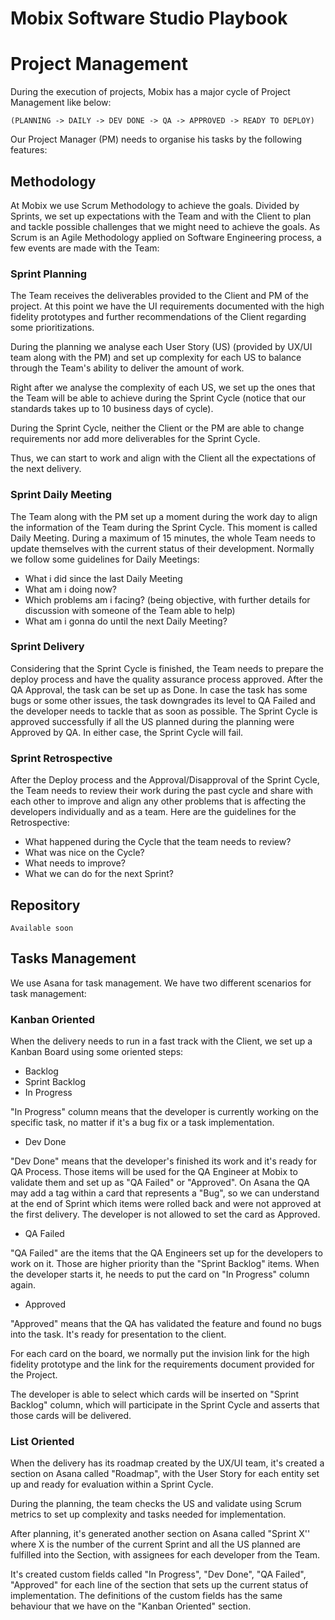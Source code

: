 # Mobix Software Studio Playbook

# Project Management

During the execution of projects, Mobix has a major cycle of Project Management like below: 

`(PLANNING -> DAILY -> DEV DONE -> QA -> APPROVED -> READY TO DEPLOY)`

Our Project Manager (PM) needs to organise his tasks by the following features:

## Methodology

At Mobix we use Scrum Methodology to achieve the goals. Divided by Sprints, we set up expectations with the Team and with the Client to plan and tackle possible challenges that we might need to achieve the goals. As Scrum is an Agile Methodology applied on Software Engineering process, a few events are made with the Team:


### Sprint Planning

The Team receives the deliverables provided to the Client and PM of the project. At this point we have the UI requirements documented with the high fidelity prototypes and further recommendations of the Client regarding some prioritizations.

During the planning we analyse each User Story (US) (provided by UX/UI team along with the PM) and set up complexity for each US to balance through the Team's ability to deliver the amount of work.

Right after we analyse the complexity of each US, we set up the ones that the Team will be able to achieve during the Sprint Cycle (notice that our standards takes up to 10 business days of cycle).

During the Sprint Cycle, neither the Client or the PM are able to change requirements nor add more deliverables for the Sprint Cycle.

Thus, we can start to work and align with the Client all the expectations of the next delivery.

### Sprint Daily Meeting

The Team along with the PM set up a moment during the work day to align the information of the Team during the Sprint Cycle. This moment is called Daily Meeting. 
During a maximum of 15 minutes, the whole Team needs to update themselves with the current status of their development.
Normally we follow some guidelines for Daily Meetings: 

* What i did since the last Daily Meeting
* What am i doing now? 
* Which problems am i facing? (being objective, with further details for discussion with someone of the Team able to help)
* What am i gonna do until the next Daily Meeting?
    
### Sprint Delivery

Considering that the Sprint Cycle is finished, the Team needs to prepare the deploy process and have the quality assurance process approved. After the QA Approval, the task can be set up as Done. In case the task has some bugs or some other issues, the task downgrades its level to QA Failed and the developer needs to tackle that as soon as possible.
The Sprint Cycle is approved successfully if all the US planned during the planning were Approved by QA. In either case, the Sprint Cycle will fail.


### Sprint Retrospective

After the Deploy process and the Approval/Disapproval of the Sprint Cycle, the Team needs to review their work during the past cycle and share with each other to improve and align any other problems that is affecting the developers individually and as a team.
Here are the guidelines for the Retrospective:

* What happened during the Cycle that the team needs to review?
* What was nice on the Cycle?
* What needs to improve?
* What we can do for the next Sprint?

## Repository

`Available soon`

## Tasks Management

We use Asana for task management. We have two different scenarios for task management: 

### Kanban Oriented

When the delivery needs to run in a fast track with the Client, we set up a Kanban Board using some oriented steps: 

* Backlog
* Sprint Backlog
* In Progress

"In Progress" column means that the developer is currently working on the specific task, no matter if it's a bug fix or a task implementation. 

* Dev Done

"Dev Done" means that the developer's finished its work and it's ready for QA Process. Those items will be used for the QA Engineer at Mobix to validate them and set up as "QA Failed" or "Approved". On Asana the QA may add a tag within a card that represents a "Bug", so we can understand at the end of Sprint which items were rolled back and were not approved at the first delivery. The developer is not allowed to set the card as Approved. 

* QA Failed

"QA Failed" are the items that the QA Engineers set up for the developers to work on it. Those are higher priority than the "Sprint Backlog" items. When the developer starts it, he needs to put the card on "In Progress" column again.

* Approved

"Approved" means that the QA has validated the feature and found no bugs into the task. It's ready for presentation to the client.

For each card on the board, we normally put the invision link for the high fidelity prototype and the link for the requirements document provided for the Project.

The developer is able to select which cards will be inserted on "Sprint Backlog" column, which will participate in the Sprint Cycle and asserts that those cards will be delivered.

### List Oriented

When the delivery has its roadmap created by the UX/UI team, it's created a section on Asana called "Roadmap", with the User Story for each entity set up and ready for evaluation within a Sprint Cycle.

During the planning, the team checks the US and validate using Scrum metrics to set up complexity and tasks needed for implementation. 

After planning, it's generated another section on Asana called "Sprint X'' where X is the number of the current Sprint and all the US planned are fulfilled into the Section, with assignees for each developer from the Team. 

It's created custom fields called "In Progress", "Dev Done", "QA Failed", "Approved" for each line of the section that sets up the current status of implementation. The definitions of the custom fields has the same behaviour that we have on the "Kanban Oriented" section.
